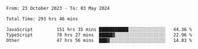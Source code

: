 

<!--START_SECTION:waka-->

```txt
From: 23 October 2023 - To: 03 May 2024

Total Time: 293 hrs 46 mins

JavaScript         151 hrs 35 mins ███████████░░░░░░░░░░░░░░   44.36 %
TypeScript         78 hrs 27 mins  █████▓░░░░░░░░░░░░░░░░░░░   22.96 %
Other              47 hrs 56 mins  ███▓░░░░░░░░░░░░░░░░░░░░░   14.03 %
```

<!--END_SECTION:waka-->

